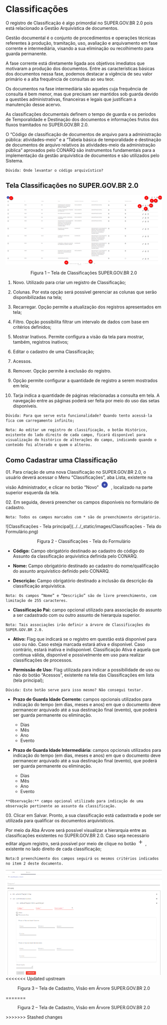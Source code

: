# Classificações

O registro de Classificação é algo primordial no SUPER.GOV.BR 2.0 pois está relacionado a Gestão Arquivística de documentos.

 Gestão documental é o conjunto de procedimentos e operações técnicas referentes à produção, tramitação, uso, avaliação e arquivamento em fase corrente e intermediária, visando a sua eliminação ou recolhimento para guarda permanente.

 A fase corrente está diretamente ligada aos objetivos imediatos que motivaram a produção dos documentos. Entre as características básicas dos documentos nessa fase, podemos destacar a vigência de seu valor primário e a alta frequência de consultas ao seu teor.

 Os documentos na fase intermediária são aqueles cuja frequência de consulta é bem menor, mas que precisam ser mantidos sob guarda devido a questões administrativas, financeiras e legais que justificam a manutenção desse acervo.

 As classificações documentais definem o tempo de guarda e os períodos de Temporalidade e Destinação dos documentos e informações frutos dos fluxos tramitados no SUPER.GOV.BR 2.0.

 O “Código de classificação de documentos de arquivo para a administração pública: atividades-meio” e a “Tabela básica de temporalidade e destinação de documentos de arquivo relativos às atividades-meio da administração pública” aprovados pelo CONARQ são instrumentos fundamentais para a implementação da gestão arquivística de documentos e são utilizados pelo Sistema.

```{warning}
Dúvida: Onde levantar o código arquivístico?
```

## Tela Classificações no SUPER.GOV.BR 2.0

<img src="../../_static/images/Classificações - Tela Principal.png"/>
<p style="text-align: center;">Figura 1 – Tela de Classificações SUPER.GOV.BR 2.0</p>

1) Novo. Utilizado para criar um registro de Classificação;

2) Colunas. Por esta opção será possível gerenciar as colunas que serão disponibilizadas na tela;

3) Recarregar. Opção permite a atualização dos registros apresentados em tela; 

4) Filtro. Opção possibilita filtrar um intervalo de dados com base em critérios definidos;

5) Mostrar Inativos. Permite configura a visão da tela para mostrar, também, registros inativos;

6) Editar o cadastro de uma Classificação;

7) Acessos.

8) Remover. Opção permite à exclusão do registro.

9) Opção permite configurar a quantidade de registro a serem mostrados em tela;

10) Tarja indica a quantidade de páginas relacionadas a consulta em tela. A navegação entre as páginas poderá ser feita por meio do uso das setas disponíveis. 


```{comm}
Dúvida: Para que serve esta funcionalidade? Quando tento acessá-la fica com carregamento infinito;
```


```{Note}
Nota: Ao editar um registro de classificação, o botão Histórico, existente do lado direito de cada campo, ficará disponível para visualização do histórico de alterações do campo, indicando quando o conteúdo foi alterado e quem o alterou.
```


## Como Cadastrar uma Classificação


01\. Para criação de uma nova Classificação no SUPER.GOV.BR 2.0, o usuário deverá acessar o Menu “Classificações”, aba Lista, existente na visão Administrador, e clicar no botão “Novo”  <img src="../../_static/images/Botão de Inclusão (+).png" alt="Botão de Inclusão (+)" style="zoom:50%;" /> , localizado na parte superior esquerda da tela.

02\. Em seguida, deverá preencher os campos disponíveis no formulário de cadastro.
```{Note}
Nota: Todos os campos marcados com * são de preenchimento obrigatório.
```

![Classificações - Tela principal](../../_static/images/Classificações - Tela do Formulário.png)
<p style="text-align: center;"> Figura 2 - Classificações - Tela do Formulário </p> 


* **Código:** Campo obrigatório destinado ao cadastro do código do Assunto da classificação arquivística definida pelo CONARQ.

* **Nome:** Campo obrigatório destinado ao cadastro do nome/qualificação do assunto arquivístico definido pelo CONARQ.

* **Descrição:** Campo obrigatório destinado a inclusão da descrição da classificação arquivística.
```{Note}
Nota: Os campos “Nome” e “Descrição” são de livre preenchimento, com limitação de 255 caracteres.
```
* **Classificação Pai:** campo opcional utilizado para associação do assunto a ser cadastrado com ou outro assunto de hierarquia superior. 

```{Note}
Nota: Tais associações irão definir a árvore de Classificações do SUPER.GOV.BR 2.0. 
```
* **Ativo:** Flag que indicará se o registro em questão está disponível para uso ou não. Caso esteja marcada estará ativa e disponível. Caso contrário, estará inativa e indisponível.
Classificação Ativa é aquela que continua válida, disponível e possivelmente em uso para realizar classificações de processos. 

* **Permissão de Uso:** Flag utilizada para indicar a possibilidade de uso ou não do botão “Acessos”, existente na tela das Classificações em lista (tela principal);
```Observação_Dúvida
Dúvida: Este botão serve para isso mesmo? Não consegui testar.
```
* **Prazo de Guarda Idade Corrente:** campos opcionais utilizados para indicação do tempo (em dias, meses e anos) em que o documento deve permanecer arquivado até a sua destinação final (evento), que poderá ser guarda permanente ou eliminação.

   * Dias
   * Mês
   * Ano
   * Evento

* **Prazo de Guarda Idade Intermediária:** campos opcionais utilizados para indicação do tempo (em dias, meses e anos) em que o documento deve permanecer arquivado até a sua destinação final (evento), que poderá ser guarda permanente ou eliminação.

   * Dias
   * Mês
   * Ano
   * Evento
  
```{warning}
**Observação:** campo opcional utilizado para indicação de uma observação pertinente ao assunto da classificação.
```

03\. Clicar em Salvar.
Pronto, a sua classificação está cadastrada e pode ser utilizada para qualificar os documentos arquivísticos.


Por meio da Aba Árvore será possível visualizar a hierarquia entre as classificações existentes no SUPER.GOV.BR 2.0. Caso seja necessário editar algum registro, será possível por meio de clique no botão  <img src="../../_static/images/Botão Mais - Árvore Classificação.png" alt="Botão Mais - Árvore Classificação"/> , existente no lado direito de cada classificação;

```{Note}
Nota:O preenchimento dos campos seguirá os mesmos critérios indicados no item 2 deste documento.
```

<img src="../../_static/images/Classificações - Tela aba árvore - campos para cadastro.png"/>
<<<<<<< Updated upstream
<p style="text-align: center;">Figura 3 – Tela de Cadastro, Visão em Árvore SUPER.GOV.BR 2.0</p>
=======
<p style="text-align: center;">Figura 2 – Tela de Cadastro, Visão em Árvore SUPER.GOV.BR 2.0</p>
>>>>>>> Stashed changes
